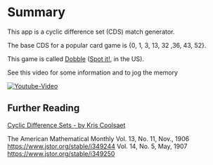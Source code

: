 # Summary

This app is a cyclic difference set (CDS) match generator.

The base CDS for a popular card game is {0, 1, 3, 13, 32 ,36, 43, 52}.

This game is called [Dobble](https://www.dobblegame.com/en/homepage/) ([Spot it!](https://www.spotitgame.com/), in the US).

See this video for some information and to jog the memory

[![Youtube-Video](https://img.youtube.com/vi/VTDKqW_GLkw/0.jpg)](https://youtu.be/VTDKqW_GLkw?t=891)

## Further Reading
[Cyclic Difference Sets - by Kris Coolsaet](http://www.inference.org.uk/cds/)

The American Mathematical Monthly
Vol. 13, No. 11, Nov., 1906 https://www.jstor.org/stable/i349244
Vol. 14, No. 5, May, 1907 https://www.jstor.org/stable/i349250
